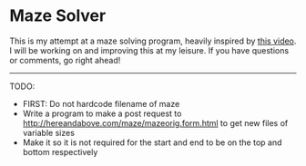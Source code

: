 # Maze Solver

This is my attempt at a maze solving program, heavily inspired by [this video](https://www.youtube.com/watch?v=rop0W4QDOUI&t=24s). I will be working on and improving this at my leisure. If you have questions or comments, go right ahead!

---
TODO:
- FIRST: Do not hardcode filename of maze
- Write a program to make a post request to http://hereandabove.com/maze/mazeorig.form.html to get new files of variable sizes
- Make it so it is not required for the start and end to be on the top and bottom respectively
